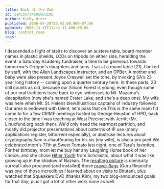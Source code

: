 ```yaml
---
title: Back at the Zoo
id: 114556734266903195
author: Kirby Urner
published: 2006-04-20T15:43:00.000-07:00
updated: 2006-11-15T11:44:17.698-08:00
blog: control_room
tags: 
---
```


I descended a flight of stairs to discover an austere table, board member names in plastic shields, LCDs on tripods on either side, heralding the event: a Saturday Academy fundraiser, a time to be generous towards tomorrow's Oregon's daughters and sons. I sat at a round table (21), flanked by staff, with the Alien Landscapes instructor, and an OPBer.  A mother and baby were also present.Joyce Creswell set the tone, by invoking SA's 23 year long history -- coming upon a quarter century here. In these parts, 23 still counts as old, because our Silicon Forest is young, even though some of our oral traditions trace back to eye-witnesses to Mt. Mazama's decapitation (now she's named Crater Lake, and she's a deep one). My wife was here when Mt. St. Helens blew.Illustrious captains of industry followed.  Our area is endowed with talent, let's pass that on.This is the same room I'd come to for a few CRIME meetings hosted by George Heuston of HPD, back closer to the time I was teaching at West Precinct with Jerritt (Mr. Linuxfund.org back then). We'd only need the rearmost partition, and mostly did projector presentations about patterns of IP use (many applications register, bittorrent especially), or abstruse lectures about cryptography.Sam is chauffeuring for his sis (my wife), is also a pro poet.We celebrated mom's 77th at Sweet Tomato last night, one of Tara's favorites.  For her birthday, mom let me buy her any Laughing Horse book of her choice, and she chose [Hitler Youth](http://www.amazon.com/gp/product/0439353793/sr=8-1/qid=1145567696) from Scholastic, about what it was like growing up in the shadow of Nazism.  The [resulting picture](http://mybizmo.blogspot.com/2006/04/mom-laughing-horse-books.html) is comically surreal.I also procured (and installed) those [prayer flags](http://mybizmo.blogspot.com/2006/04/our-wild-garden.html) (Guru Rinpoche was one of those incredibles I learned about on visits to Bhutan), plus watched that Squeakers DVD (thanks Kim), my two blog-announced goals for that day; plus I got a lot of other work done as well.